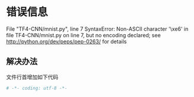 # 错误信息

File "TF4-CNN/mnist.py", line 7
SyntaxError: Non-ASCII character '\xe6' in file TF4-CNN/mnist.py on line 7, but no encoding declared; see http://python.org/dev/peps/pep-0263/ for details

## 解决办法

文件行首增加如下代码

```python
# -*- coding: utf-8 -*-
```
